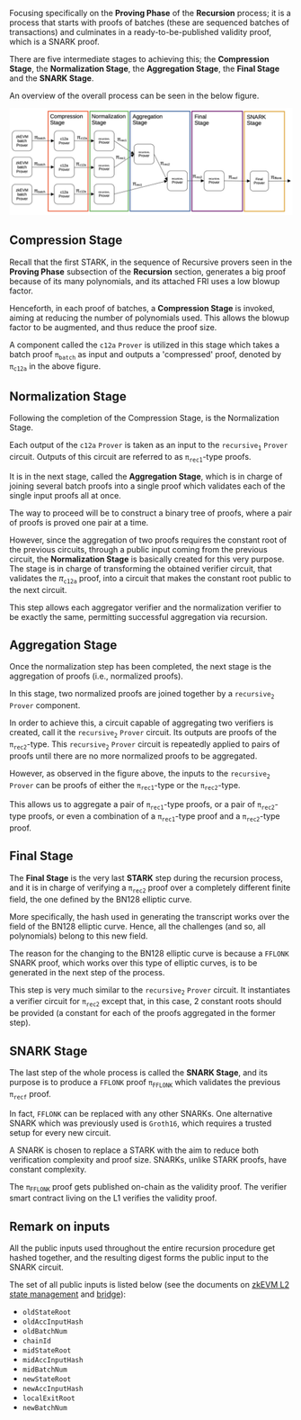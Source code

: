 Focusing specifically on the **Proving Phase** of the **Recursion** process; it is a process that starts with proofs of batches (these are sequenced batches of transactions) and culminates in a ready-to-be-published validity proof, which is a SNARK proof.

There are five intermediate stages to achieving this; the **Compression Stage**, the **Normalization Stage**, the **Aggregation Stage**, the **Final Stage** and the **SNARK Stage**.

An overview of the overall process can be seen in the below figure.

![Proving architecture with recursion, aggregation and composition](../../../../img/zkEVM/10prf-rec-proving-arch-outline.png)

## Compression Stage

Recall that the first STARK, in the sequence of Recursive provers seen in the **Proving Phase** subsection of the **Recursion** section, generates a big proof because of its many polynomials, and its attached FRI uses a low blowup factor.

Henceforth, in each proof of batches, a **Compression Stage** is invoked, aiming at reducing the number of polynomials used. This allows the blowup factor to be augmented, and thus reduce the proof size.

A component called the $\mathtt{c12a\ Prover}$ is utilized in this stage which takes a batch proof $\mathtt{{\pi}_{batch}}$ as input and outputs a 'compressed' proof, denoted by $\mathtt{{\pi}_{\texttt{c12a}}}$ in the above figure.

## Normalization Stage

Following the completion of the Compression Stage, is the Normalization Stage.

Each output of the $\mathtt{c12a\ Prover}$ is taken as an input to the $\mathtt{recursive_1}$ $\mathtt{Prover}$ circuit. Outputs of this circuit are referred to as $\mathtt{\pi_{rec1}}$-type proofs.

It is in the next stage, called the **Aggregation Stage**, which is in charge of joining several batch proofs into a single proof which validates each of the single input proofs all at once.

The way to proceed will be to construct a binary tree of proofs, where a pair of proofs is proved one pair at a time.

However, since the aggregation of two proofs requires the constant root of the previous circuits, through a public input coming from the previous circuit, the **Normalization Stage** is basically created for this very purpose. The stage is in charge of transforming the obtained verifier circuit, that validates the $\pi_{\texttt{c12a}}$ proof, into a circuit that makes the constant root public to the next circuit.

This step allows each aggregator verifier and the normalization verifier to be exactly the same, permitting successful aggregation via recursion.

## Aggregation Stage

Once the normalization step has been completed, the next stage is the aggregation of proofs (i.e., normalized proofs).

In this stage, two normalized proofs are joined together by a $\mathtt{recursive_2}$ $\mathtt{Prover}$ component.

In order to achieve this, a circuit capable of aggregating two verifiers is created, call it the $\mathtt{recursive_2\ Prover}$ circuit. Its outputs are proofs of the $\mathtt{\pi_{rec2}}$-type. This $\mathtt{recursive_2\ Prover}$ circuit is repeatedly applied to pairs of proofs until there are no more normalized proofs to be aggregated.

However, as observed in the figure above, the inputs to the $\mathtt{recursive_2}$ $\mathtt{Prover}$ can be proofs of either the $\mathtt{\pi_{rec1}}$-type or the $\mathtt{\pi_{rec2}}$-type.

This allows us to aggregate a pair of $\mathtt{\pi_{rec1}}$-type proofs, or a pair of $\mathtt{\pi_{rec2}}$-type proofs, or even a combination of a $\mathtt{\pi_{rec1}}$-type proof and a $\mathtt{\pi_{rec2}}$-type proof.

## Final Stage

The **Final Stage** is the very last **STARK** step during the recursion process, and it is in charge of verifying a $\mathtt{{\pi}_{rec2}}$ proof over a completely different finite field, the one defined by the $\text{BN}128$ elliptic curve.

More specifically, the hash used in generating the transcript works over the field of the $\text{BN}128$ elliptic curve. Hence, all the challenges (and so, all polynomials) belong to this new field.

The reason for the changing to the $\text{BN}128$ elliptic curve is because a $\texttt{FFLONK}$ SNARK proof, which works over this type of elliptic curves, is to be generated in the next step of the process.

This step is very much similar to the $\mathtt{recursive_2\ Prover}$ circuit. It instantiates a verifier circuit for $\mathtt{{\pi}_{rec2}}$ except that, in this case, $2$ constant roots should be provided (a constant for each of the proofs aggregated in the former step).

## SNARK Stage

The last step of the whole process is called the **SNARK Stage**, and its purpose is to produce a $\texttt{FFLONK}$ proof $\mathtt{{\pi}_{FFLONK}}$ which validates the previous $\mathtt{{\pi}_{recf}}$ proof.

In fact, $\texttt{FFLONK}$ can be replaced with any other SNARKs. One alternative SNARK which was previously used is $\texttt{Groth16}$, which requires a trusted setup for every new circuit.

A SNARK is chosen to replace a STARK with the aim to reduce both verification complexity and proof size. SNARKs, unlike STARK proofs, have constant complexity.

The $\mathtt{{\pi}_{FFLONK}}$ proof gets published on-chain as the validity proof. The verifier smart contract living on the L1 verifies the validity proof.

## Remark on inputs

All the public inputs used throughout the entire recursion procedure get hashed together, and the resulting digest forms the public input to the SNARK circuit.

The set of all public inputs is listed below (see the documents on [zkEVM L2 state management](../../protocol/state-management.md) and [bridge](../../protocol/zkevm-bridge.md)):

- `oldStateRoot`
- `oldAccInputHash`
- `oldBatchNum`
- `chainId`
- `midStateRoot`
- `midAccInputHash`
- `midBatchNum`
- `newStateRoot`
- `newAccInputHash`
- `localExitRoot`
- `newBatchNum`
